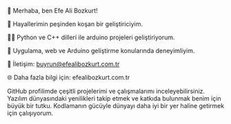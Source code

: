 👋 Merhaba, ben Efe Ali Bozkurt!

🚀 Hayallerimin peşinden koşan bir geliştiriciyim.

🧑‍💻 Python ve C++ dilleri ile arduino projeleri geliştiriyorum.

📱 Uygulama, web ve Arduino geliştirme konularında deneyimliyim.

📧 İletişim: buyrun@efealibozkurt.com.tr

🌐 Daha fazla bilgi için: efealibozkurt.com.tr

GitHub profilimde çeşitli projelerimi ve çalışmalarımı inceleyebilirsiniz. 
Yazılım dünyasındaki yenilikleri takip etmek ve katkıda bulunmak benim için büyük bir tutku. 
Kodlamanın gücüyle dünyayı daha iyi bir yer haline getirmek için çalışıyorum.

